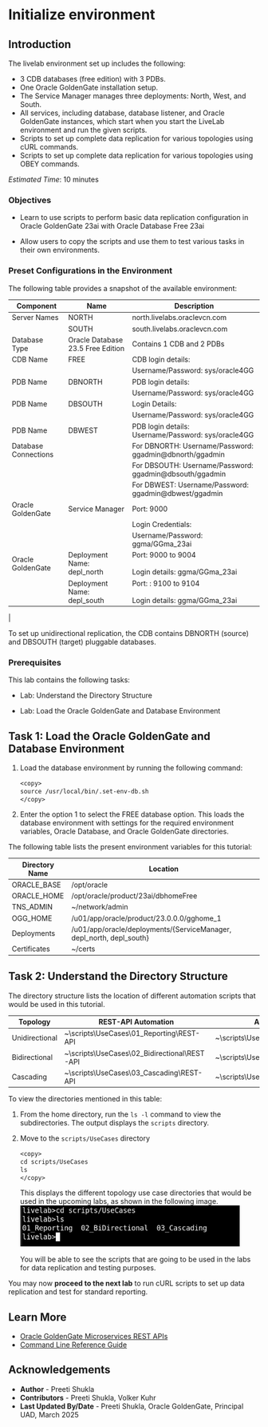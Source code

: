 # Initialize environment

## Introduction
The livelab environment set up includes the following:

* 3 CDB databases (free edition) with 3 PDBs.
* One Oracle GoldenGate installation setup.
* The Service Manager manages three deployments: North, West, and South.
* All services, including database, database listener, and Oracle GoldenGate instances, which start when you start the LiveLab environment and run the given scripts.
* Scripts to set up complete data replication for various topologies using cURL commands.
* Scripts to set up complete data replication for various topologies using OBEY commands.

*Estimated Time*:  10 minutes

### Objectives
* Learn to use scripts to perform basic data replication configuration in Oracle GoldenGate 23ai with Oracle Database Free 23ai

* Allow users to copy the scripts and use them to test various tasks in their own environments.

### Preset Configurations in the Environment

The following table provides a snapshot of the available environment:

| Component | Name  | Description |
 -----------| ------- | -------------
| Server Names      | NORTH | north.livelabs.oraclevcn.com
|                   | SOUTH | south.livelabs.oraclevcn.com
| Database Type     | Oracle Database 23.5 Free Edition | Contains 1 CDB and 2 PDBs
| CDB Name   | FREE | CDB login details: 
|            |      |    Username/Password: sys/oracle4GG
| PDB Name   | DBNORTH | PDB login details: 
|            |      |   Username/Password: sys/oracle4GG
|PDB Name    | DBSOUTH | Login Details:  
|            |       |   Username/Password: sys/oracle4GG
|PDB Name    | DBWEST | PDB login details: Username/Password: sys/oracle4GG
Database Connections| | For DBNORTH: Username/Password: ggadmin@dbnorth/ggadmin 
|                   | | For DBSOUTH: Username/Password: ggadmin@dbsouth/ggadmin
|                   | | For DBWEST: Username/Password: ggadmin@dbwest/ggadmin
|Oracle GoldenGate | Service Manager | Port: 9000 
| ||Login Credentials:
| | | Username/Password: ggma/GGma_23ai
|Oracle GoldenGate | Deployment Name: depl_north | Port: 9000 to 9004 <br> </br> Login details: ggma/GGma_23ai 
| | Deployment Name: depl_south | Port: : 9100 to 9104 <br> </br> Login details: ggma/GGma_23ai
|

To set up unidirectional replication, the CDB contains DBNORTH (source) and DBSOUTH (target) pluggable databases.  

### Prerequisites
This lab contains the following tasks:

  - Lab: Understand the Directory Structure

  - Lab: Load the Oracle GoldenGate and Database Environment
  
## Task 1: Load the Oracle GoldenGate and Database Environment 

   1. Load the database environment by running the following command:
    
       ```
       <copy>
       source /usr/local/bin/.set-env-db.sh
       </copy>

       ```
   2. Enter the option 1 to select the FREE database option. This loads the database environment with settings for the required environment variables, Oracle Database, and Oracle GoldenGate directories.

   The following table lists the present environment variables for this tutorial:

   | Directory Name   |     Location         |
   | --------------     | ----------------     |
   | ORACLE_BASE      |  /opt/oracle         |
   | ORACLE_HOME      | /opt/oracle/product/23ai/dbhomeFree                                |
   | TNS_ADMIN        | ~/network/admin      |
   | OGG_HOME         | /u01/app/oracle/product/23.0.0.0/gghome_1                         |
   | Deployments      | /u01/app/oracle/deployments/{ServiceManager, depl_north, depl_south}                               |
   | Certificates     | ~/certs              |
         
   
## Task 2: Understand the Directory Structure

The directory structure lists the location of different automation scripts that would be used in this tutorial. 

   | Topology     |     REST-API Automation      |    Admin Client Automation
   |-----------   |------------------------------|-------------------------
   |Unidirectional |~\scripts\UseCases\01_Reporting\REST-API |~\scripts\UseCases\01_Reporting\AdminClient                  
   |Bidirectional  |~\scripts\UseCases\02_Bidirectional\REST-API| ~\scripts\UseCases\02_BiDirectional\AdminClient                        
   |Cascading      |~\scripts\UseCases\03_Cascading\REST-API | ~\scripts\UseCases\03_Cascading\AdminClient                        

To view the directories mentioned in this table:

1. From the home directory, run the `ls -l` command to view the subdirectories. The output displays the `scripts` directory.

2.  Move to the <code>scripts/UseCases</code> directory

       ```
       <copy>
       cd scripts/UseCases
       ls       
       </copy>

       ```

       This displays the different topology use case directories that would be used in the upcoming labs, as shown in the following image.
      ![Location of automation scripts for different topology use cases](./images/dir_structure_topology.png)

    You will be able to see the scripts that are going to be used in the labs for data replication and testing purposes.

You may now **proceed to the next lab** to run cURL scripts to set up data replication and test for standard reporting.

## Learn More

* [Oracle GoldenGate Microservices REST APIs](https://docs.oracle.com/en/middleware/goldengate/core/23/oggra/)
* [Command Line Reference Guide](https://docs.oracle.com/en/middleware/goldengate/core/23/gclir/index.html)

## Acknowledgements
* **Author** - Preeti Shukla
* **Contributors** - Preeti Shukla, Volker Kuhr
* **Last Updated By/Date** - Preeti Shukla, Oracle GoldenGate, Principal UAD, March 2025
